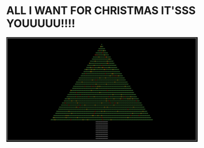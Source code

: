 # ALL I WANT FOR CHRISTMAS IT'SSS YOUUUUU!!!!
<img src="https://raw.githubusercontent.com/olivermaths/christmas_tree/main/treen.png" alt="christmas tree">
